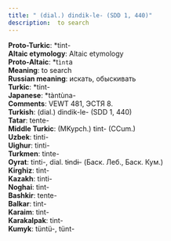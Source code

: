 ```yaml
---
title: " (dial.) dindik-le- (SDD 1, 440)"
description:  to search
---
```


<strong>Proto-Turkic</strong>:  *tint-<br>
<strong>Altaic etymology</strong>:  Altaic etymology<br>
<strong> Proto-Altaic</strong>:  *t`ìnt`a<br>
<strong>Meaning</strong>:  to search<br>
<strong>Russian meaning</strong>:  искать, обыскивать<br>
<strong>Turkic</strong>:  *tint-<br>
<strong>Japanese</strong>:  *tàntùna-<br>
<strong>Comments</strong>:  VEWT 481, ЭСТЯ 8.<br>
<strong>Turkish</strong>:  (dial.) dindik-le- (SDD 1, 440)<br>
<strong>Tatar</strong>:  tente-<br>
<strong>Middle Turkic</strong>:  (MKypch.) tint- (CCum.)<br>
<strong>Uzbek</strong>:  tinti-<br>
<strong>Uighur</strong>:  tinti-<br>
<strong>Turkmen</strong>:  tinte-<br>
<strong>Oyrat</strong>:  tinti-, dial. tɨndɨ- (Баск. Леб., Баск. Кум.)<br>
<strong>Kirghiz</strong>:  tint-<br>
<strong>Kazakh</strong>:  tinti-<br>
<strong>Noghai</strong>:  tint-<br>
<strong>Bashkir</strong>:  tente-<br>
<strong>Balkar</strong>:  tint-<br>
<strong>Karaim</strong>:  tint-<br>
<strong>Karakalpak</strong>:  tint-<br>
<strong>Kumyk</strong>:  tüntü-, tünt-<br>


